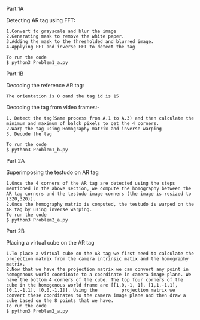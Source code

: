 Part 1A

Detecting AR tag using FFT:

    1.Convert to grayscale and blur the image  
    2.Generating mask to remove the white paper.
    3.Adding the mask to the thresholded and blurred image.
    4.Applying FFT and inverse FFT to detect the tag
    
    To run the code
    $ python3 Problem1_a.py

Part 1B

Decoding the reference AR tag:

    The orientation is 0 oand the tag id is 15
    
Decoding the tag from video frames:-

    1. Detect the tag(Same process from A.1 to A.3) and then calculate the minimum and maximum of balck pixels to get the 4 corners.
    2.Warp the tag using Homography matrix and inverse warping
    3. Decode the tag
    
    To run the code
    $ python3 Problem1_b.py

Part 2A

Superimposing the testudo on AR tag

    1.Once the 4 corners of the AR tag are detected using the steps mentioned in the above section, we compute the homography between the AR tag corners and the testudo image corners (the image is resized to (320,320)).
    2.Once the homography matrix is computed, the testudo is warped on the AR tag by using inverse warping.
    To run the code
    $ python3 Problem2_a.py

Part 2B

Placing a virtual cube on the AR tag

    1.To place a virtual cube on the AR tag we first need to calculate the projection matrix from the camera intrinsic matix and the homography matrix.
    2.Now that we have the projection matrix we can convert any point in homogenous world coordinate to a coordinate in camera image plane. We have the bottom 4 corners of the cube. The top four corners of the cube in the homogenous world frame are [[1,0,-1, 1], [1,1,-1,1],[0,1,-1,1], [0,0,-1,1]]. Using the         projection matrix we convert these coordinates to the camera image plane and then draw a cube based on the 8 points that we have.
    To run the code
    $ python3 Problem2_a.py
